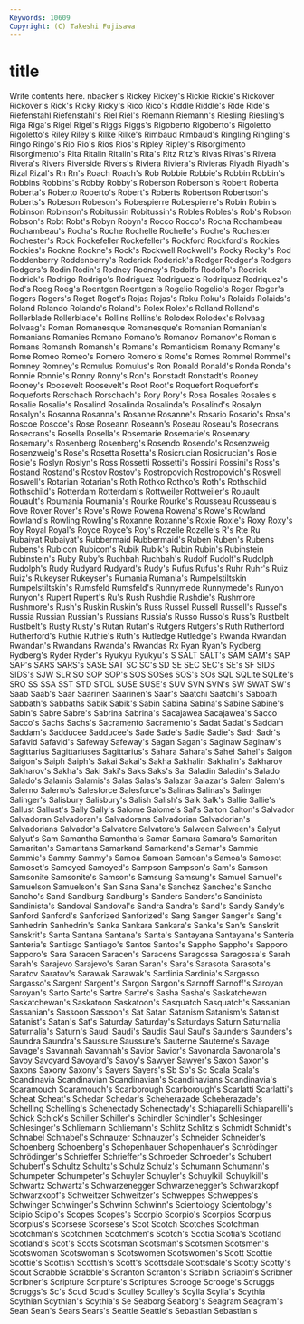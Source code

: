 ```yaml
---
Keywords: 10609 
Copyright: (C) Takeshi Fujisawa
---
```


# title

Write contents here.
nbacker's Rickey Rickey's Rickie Rickie's Rickover Rickover's Rick's Ricky Ricky's
Rico Rico's Riddle Riddle's Ride Ride's Riefenstahl Riefenstahl's Riel Riel's
Riemann Riemann's Riesling Riesling's Riga Riga's Rigel Rigel's Riggs Riggs's
Rigoberto Rigoberto's Rigoletto Rigoletto's Riley Riley's Rilke Rilke's Rimbaud Rimbaud's
Ringling Ringling's Ringo Ringo's Rio Rio's Rios Rios's Ripley Ripley's
Risorgimento Risorgimento's Rita Ritalin Ritalin's Rita's Ritz Ritz's Rivas Rivas's
Rivera Rivera's Rivers Riverside Rivers's Riviera Riviera's Rivieras Riyadh Riyadh's
Rizal Rizal's Rn Rn's Roach Roach's Rob Robbie Robbie's Robbin
Robbin's Robbins Robbins's Robby Robby's Roberson Roberson's Robert Roberta Roberta's
Roberto Roberto's Robert's Roberts Robertson Robertson's Roberts's Robeson Robeson's Robespierre
Robespierre's Robin Robin's Robinson Robinson's Robitussin Robitussin's Robles Robles's Rob's
Robson Robson's Robt Robt's Robyn Robyn's Rocco Rocco's Rocha Rochambeau
Rochambeau's Rocha's Roche Rochelle Rochelle's Roche's Rochester Rochester's Rock Rockefeller
Rockefeller's Rockford Rockford's Rockies Rockies's Rockne Rockne's Rock's Rockwell Rockwell's
Rocky Rocky's Rod Roddenberry Roddenberry's Roderick Roderick's Rodger Rodger's Rodgers
Rodgers's Rodin Rodin's Rodney Rodney's Rodolfo Rodolfo's Rodrick Rodrick's Rodrigo
Rodrigo's Rodriguez Rodriguez's Rodriquez Rodriquez's Rod's Roeg Roeg's Roentgen Roentgen's
Rogelio Rogelio's Roger Roger's Rogers Rogers's Roget Roget's Rojas Rojas's
Roku Roku's Rolaids Rolaids's Roland Rolando Rolando's Roland's Rolex Rolex's
Rolland Rolland's Rollerblade Rollerblade's Rollins Rollins's Rolodex Rolodex's Rolvaag Rolvaag's
Roman Romanesque Romanesque's Romanian Romanian's Romanians Romanies Romano Romano's Romanov
Romanov's Roman's Romans Romansh Romansh's Romans's Romanticism Romany Romany's Rome
Romeo Romeo's Romero Romero's Rome's Romes Rommel Rommel's Romney Romney's
Romulus Romulus's Ron Ronald Ronald's Ronda Ronda's Ronnie Ronnie's Ronny
Ronny's Ron's Ronstadt Ronstadt's Rooney Rooney's Roosevelt Roosevelt's Root Root's
Roquefort Roquefort's Roqueforts Rorschach Rorschach's Rory Rory's Rosa Rosales Rosales's
Rosalie Rosalie's Rosalind Rosalinda Rosalinda's Rosalind's Rosalyn Rosalyn's Rosanna Rosanna's
Rosanne Rosanne's Rosario Rosario's Rosa's Roscoe Roscoe's Rose Roseann Roseann's
Roseau Roseau's Rosecrans Rosecrans's Rosella Rosella's Rosemarie Rosemarie's Rosemary Rosemary's
Rosenberg Rosenberg's Rosendo Rosendo's Rosenzweig Rosenzweig's Rose's Rosetta Rosetta's Rosicrucian
Rosicrucian's Rosie Rosie's Roslyn Roslyn's Ross Rossetti Rossetti's Rossini Rossini's
Ross's Rostand Rostand's Rostov Rostov's Rostropovich Rostropovich's Roswell Roswell's Rotarian
Rotarian's Roth Rothko Rothko's Roth's Rothschild Rothschild's Rotterdam Rotterdam's Rottweiler
Rottweiler's Rouault Rouault's Roumania Roumania's Rourke Rourke's Rousseau Rousseau's Rove
Rover Rover's Rove's Rowe Rowena Rowena's Rowe's Rowland Rowland's Rowling
Rowling's Roxanne Roxanne's Roxie Roxie's Roxy Roxy's Roy Royal Royal's
Royce Royce's Roy's Rozelle Rozelle's R's Rte Ru Rubaiyat Rubaiyat's
Rubbermaid Rubbermaid's Ruben Ruben's Rubens Rubens's Rubicon Rubicon's Rubik Rubik's
Rubin Rubin's Rubinstein Rubinstein's Ruby Ruby's Ruchbah Ruchbah's Rudolf Rudolf's
Rudolph Rudolph's Rudy Rudyard Rudyard's Rudy's Rufus Rufus's Ruhr Ruhr's
Ruiz Ruiz's Rukeyser Rukeyser's Rumania Rumania's Rumpelstiltskin Rumpelstiltskin's Rumsfeld Rumsfeld's
Runnymede Runnymede's Runyon Runyon's Rupert Rupert's Ru's Rush Rushdie Rushdie's
Rushmore Rushmore's Rush's Ruskin Ruskin's Russ Russel Russell Russell's Russel's
Russia Russian Russian's Russians Russia's Russo Russo's Russ's Rustbelt Rustbelt's
Rusty Rusty's Rutan Rutan's Rutgers Rutgers's Ruth Rutherford Rutherford's Ruthie
Ruthie's Ruth's Rutledge Rutledge's Rwanda Rwandan Rwandan's Rwandans Rwanda's Rwandas
Rx Ryan Ryan's Rydberg Rydberg's Ryder Ryder's Ryukyu Ryukyu's S
SALT SALT's SAM SAM's SAP SAP's SARS SARS's SASE SAT
SC SC's SD SE SEC SEC's SE's SF SIDS SIDS's
SJW SLR SO SOP SOP's SOS SOSes SOS's SOs SQL
SQLite SQLite's SRO SS SSA SST STD STOL SUSE SUSE's
SUV SVN SVN's SW SWAT SW's Saab Saab's Saar Saarinen
Saarinen's Saar's Saatchi Saatchi's Sabbath Sabbath's Sabbaths Sabik Sabik's Sabin
Sabina Sabina's Sabine Sabine's Sabin's Sabre Sabre's Sabrina Sabrina's Sacajawea
Sacajawea's Sacco Sacco's Sachs Sachs's Sacramento Sacramento's Sadat Sadat's Saddam
Saddam's Sadducee Sadducee's Sade Sade's Sadie Sadie's Sadr Sadr's Safavid
Safavid's Safeway Safeway's Sagan Sagan's Saginaw Saginaw's Sagittarius Sagittariuses Sagittarius's
Sahara Sahara's Sahel Sahel's Saigon Saigon's Saiph Saiph's Sakai Sakai's
Sakha Sakhalin Sakhalin's Sakharov Sakharov's Sakha's Saki Saki's Saks Saks's
Sal Saladin Saladin's Salado Salado's Salamis Salamis's Salas Salas's Salazar
Salazar's Salem Salem's Salerno Salerno's Salesforce Salesforce's Salinas Salinas's Salinger
Salinger's Salisbury Salisbury's Salish Salish's Salk Salk's Sallie Sallie's Sallust
Sallust's Sally Sally's Salome Salome's Sal's Salton Salton's Salvador Salvadoran
Salvadoran's Salvadorans Salvadorian Salvadorian's Salvadorians Salvador's Salvatore Salvatore's Salween Salween's
Salyut Salyut's Sam Samantha Samantha's Samar Samara Samara's Samaritan Samaritan's
Samaritans Samarkand Samarkand's Samar's Sammie Sammie's Sammy Sammy's Samoa Samoan
Samoan's Samoa's Samoset Samoset's Samoyed Samoyed's Sampson Sampson's Sam's Samson
Samsonite Samsonite's Samson's Samsung Samsung's Samuel Samuel's Samuelson Samuelson's San
Sana Sana's Sanchez Sanchez's Sancho Sancho's Sand Sandburg Sandburg's Sanders
Sanders's Sandinista Sandinista's Sandoval Sandoval's Sandra Sandra's Sand's Sandy Sandy's
Sanford Sanford's Sanforized Sanforized's Sang Sanger Sanger's Sang's Sanhedrin Sanhedrin's
Sanka Sankara Sankara's Sanka's San's Sanskrit Sanskrit's Santa Santana Santana's
Santa's Santayana Santayana's Santeria Santeria's Santiago Santiago's Santos Santos's Sappho
Sappho's Sapporo Sapporo's Sara Saracen Saracen's Saracens Saragossa Saragossa's Sarah
Sarah's Sarajevo Sarajevo's Saran Saran's Sara's Sarasota Sarasota's Saratov Saratov's
Sarawak Sarawak's Sardinia Sardinia's Sargasso Sargasso's Sargent Sargent's Sargon Sargon's
Sarnoff Sarnoff's Saroyan Saroyan's Sarto Sarto's Sartre Sartre's Sasha Sasha's
Saskatchewan Saskatchewan's Saskatoon Saskatoon's Sasquatch Sasquatch's Sassanian Sassanian's Sassoon Sassoon's
Sat Satan Satanism Satanism's Satanist Satanist's Satan's Sat's Saturday Saturday's
Saturdays Saturn Saturnalia Saturnalia's Saturn's Saudi Saudi's Saudis Saul Saul's
Saunders Saunders's Saundra Saundra's Saussure Saussure's Sauterne Sauterne's Savage Savage's
Savannah Savannah's Savior Savior's Savonarola Savonarola's Savoy Savoyard Savoyard's Savoy's
Sawyer Sawyer's Saxon Saxon's Saxons Saxony Saxony's Sayers Sayers's Sb
Sb's Sc Scala Scala's Scandinavia Scandinavian Scandinavian's Scandinavians Scandinavia's Scaramouch
Scaramouch's Scarborough Scarborough's Scarlatti Scarlatti's Scheat Scheat's Schedar Schedar's Scheherazade
Scheherazade's Schelling Schelling's Schenectady Schenectady's Schiaparelli Schiaparelli's Schick Schick's Schiller
Schiller's Schindler Schindler's Schlesinger Schlesinger's Schliemann Schliemann's Schlitz Schlitz's Schmidt
Schmidt's Schnabel Schnabel's Schnauzer Schnauzer's Schneider Schneider's Schoenberg Schoenberg's Schopenhauer
Schopenhauer's Schrödinger Schrödinger's Schrieffer Schrieffer's Schroeder Schroeder's Schubert Schubert's Schultz
Schultz's Schulz Schulz's Schumann Schumann's Schumpeter Schumpeter's Schuyler Schuyler's Schuylkill
Schuylkill's Schwartz Schwartz's Schwarzenegger Schwarzenegger's Schwarzkopf Schwarzkopf's Schweitzer Schweitzer's Schweppes
Schweppes's Schwinger Schwinger's Schwinn Schwinn's Scientology Scientology's Scipio Scipio's Scopes
Scopes's Scorpio Scorpio's Scorpios Scorpius Scorpius's Scorsese Scorsese's Scot Scotch
Scotches Scotchman Scotchman's Scotchmen Scotchmen's Scotch's Scotia Scotia's Scotland Scotland's
Scot's Scots Scotsman Scotsman's Scotsmen Scotsmen's Scotswoman Scotswoman's Scotswomen Scotswomen's
Scott Scottie Scottie's Scottish Scottish's Scott's Scottsdale Scottsdale's Scotty Scotty's
Scout Scrabble Scrabble's Scranton Scranton's Scriabin Scriabin's Scribner Scribner's Scripture
Scripture's Scriptures Scrooge Scrooge's Scruggs Scruggs's Sc's Scud Scud's Sculley
Sculley's Scylla Scylla's Scythia Scythian Scythian's Scythia's Se Seaborg Seaborg's
Seagram Seagram's Sean Sean's Sears Sears's Seattle Seattle's Sebastian Sebastian's
